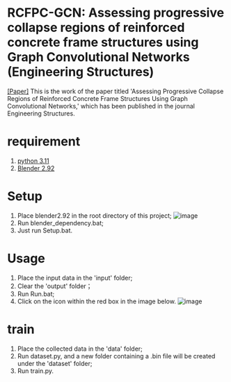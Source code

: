 # RCFPC-GCN: Assessing progressive collapse regions of reinforced concrete frame structures using Graph Convolutional Networks (Engineering Structures)
[[Paper]](https://doi.org/10.1016/j.engstruct.2024.119076)
This is the work of the paper titled 'Assessing Progressive Collapse Regions of Reinforced Concrete Frame Structures Using Graph Convolutional Networks,' which has been published in the journal Engineering Structures.
# requirement
1. [python 3.11](https://www.python.org/downloads/release/python-3118/)
2. [Blender 2.92](https://download.blender.org/release/Blender2.92/) 
# Setup
1. Place blender2.92 in the root directory of this project;
![image](https://github.com/user-attachments/assets/da6ec414-77f8-477d-8352-3cd1c1a1b830)
2. Run blender_dependency.bat;
3. Just run Setup.bat.
# Usage
1. Place the input data in the 'input' folder;
2. Clear the 'output' folder；
3. Run Run.bat;
4. Click on the icon within the red box in the image below.
![image](https://github.com/user-attachments/assets/5c4e25e0-c072-4c36-9b3e-697345cb694e)
# train
1. Place the collected data in the 'data' folder;
2. Run dataset.py, and a new folder containing a .bin file will be created under the 'dataset' folder;
3. Run train.py.
